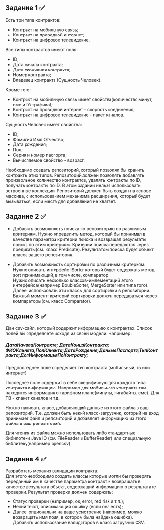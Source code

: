 ## Задание 1 ✅
Есть три типа контрактов:  
- Контракт на мобильную связь;
- Контракт на проводной интернет;
- Контракт на цифровое телевидение.  

Все типы контрактов имеют поля:
- ID;
- Дата начала контракта;
- Дата окончания контракта;
- Номер контракта;
- Владелец контракта (Сущность Человек).  

Кроме того:  
- Контракт на мобильную связь имеет свойства(количество минут, смс и Гб трафика);
- Контракт на проводной интернет - скорость соединения;
- Контракт на цифровое телевидение - пакет каналов.  

Сущность Человек имеет свойства:  
- ID;
- Фамилия Имя Отчеcтво;
- Дата рождения;
- Пол;
- Серия и номер паспорта;
- Вычисляемое свойство - возраст.  

Необходимо создать репозиторий, который позволял бы хранить контракты этих типов. Репозиторий должен позволять добавлять произвольное количество контрактов, удалять контракты по ID, получать контракты по ID.
В этом задании нельзя использовать встроенные коллекции. Репозиторий должен быть создан на основе массива, с использованием механизма расширения, который будет вызываться, если места для добавления не хватает.

## Задание 2 ✅
- Добавить возможность поиска по репозиторию по различным критериям. Нужно определить метод, который бы принимал в качестве параметра критерии поиска и возвращал результаты поиска по этим критериям. Критерии поиска передаются через предикаты(см. класс Predicate). Результатом поиска будет объект класса вашего репозитория.  

- Добавить возможность сортировки по различным критериям:
Нужно описать интерфейс ISorter который будет содержать метод sort принимающий, в том числе, компаратор.  
Нужно описать несколько классов-имлементаций этого интерфейса(например BoubleSorter, MergeSorter или типа того).  
Далее, использовать эти классы для сортировки в репозитории.  
Важный момент: критерий сортировки должен передаваться через компараторы(см. класс Comparator).

## Задание 3 ✅
Дан csv-файл, который содержит информацию о контрактах. Список полей вы определяете исходя из своей модели. Например:  

##### ДатаНачалаКонтракта; ДатаКонцаКонтракта; ФИОКлинета;ПолКлиента;ДатаРождения;ДанныеПаспорта;ТипКонтракта;ДопИнформацияПоКонтракту;  

Предпоследнее поле определяет тип контракта (мобильный, тв или интернет).  

Последнее поле содержит в себе специфичную для каждого типа контракта информацию. Например для мобильного контракта там находится информация о тарифном плане(минуты, гигабайты, смс). Для ТВ - кпакет каналов и т.д.  

Нужно написать класс, добавляющий данные из этого файла в ваш репозиторий. Т.е. должен быть некий класс-загрузчик, который на вход принимает файл и репозиторий и добавляет информацию из этого файла в ваш репозиторий.  

Для чтения из файла можно использовать либо стандартные бибилотеки Java IO (см. FileReader и BufferReader) или специальную библитеку(например opencsv).

## Задание 4 ✅
Разработать механиз валидации контракта.  
Для этого необходимо создать классы которые могли бы проверять переданный им в качестве параметра контракт и возвращать в качестве результата объект, содержащий информацию о результатате проверки. Результат проверки должен содержать:  
- Статус проверки (например, ок, error, red risk и т.п.);  
- Некий текст, описывающий ошибку (если она есть);  
- Далее, опционально на ваше усмотрение (например, можно возвращать имя поля, в котором была найдена ошибка).  
Добавить использование валидаторов в класс загрузчик CSV.
